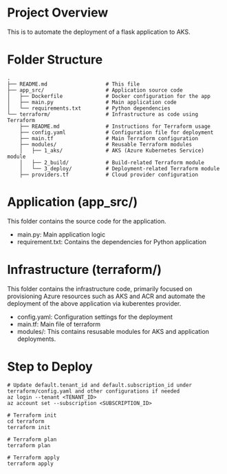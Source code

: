 # Project Overview
This is to automate the deployment of a flask application to AKS.

# Folder Structure
```
.
├── README.md                   # This file
├── app_src/                    # Application source code
│   ├── Dockerfile              # Docker configuration for the app
│   ├── main.py                 # Main application code
│   └── requirements.txt        # Python dependencies
└── terraform/                  # Infrastructure as code using Terraform
    ├── README.md               # Instructions for Terraform usage
    ├── config.yaml             # Configuration file for deployment
    ├── main.tf                 # Main Terraform configuration
    ├── modules/                # Reusable Terraform modules
    │   ├── 1_aks/              # AKS (Azure Kubernetes Service) module
    │   ├── 2_build/            # Build-related Terraform module
    │   └── 3_deploy/           # Deployment-related Terraform module
    ├── providers.tf            # Cloud provider configuration
```
# Application (app_src/)
This folder contains the source code for the application.
- main.py: Main application logic
- requirement.txt: Contains the dependencies for Python application

# Infrastructure (terraform/)
This folder contains the infrastructure code, primarily focused on provisioning Azure resources such as AKS and ACR and automate the deployment of the above application via kuberentes provider.
- config.yaml: Configuration settings for the deployment
- main.tf: Main file of terraform
- modules/: This contains resusable modules for AKS and application deployments.

# Step to Deploy
```
# Update default.tenant_id and default.subscription_id under terraform/config.yaml and other configurations if needed
az login --tenant <TENANT_ID>
az account set --subscription <SUBSCRIPTION_ID>

# Terraform init
cd terraform
terraform init

# Terraform plan
terraform plan

# Terraform apply
terraform apply
```